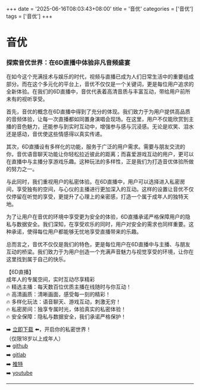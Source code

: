 +++
date = '2025-06-16T08:03:43+08:00'
title = '音优'
categories = ['音优']
tags = ['音优']
+++

# 音优

### 探索音优世界：在6D直播中体验非凡音频盛宴

在如今这个充满技术与娱乐的时代，视频与直播已成为人们日常生活中的重要组成部分。而在这个多元化的平台上，音优不仅仅是一个关键词，更是每位用户追求的全新体验。在我们的6D直播中，音优代表着高清音质与丰富互动，带给用户前所未有的视听享受。

首先，音优的概念在6D直播中得到了充分的体现。我们致力于为用户提供高品质的音频体验，让每一次直播都如同置身演唱会现场。在这里，用户不仅能欣赏到主播的音色魅力，还能参与到实时互动中，增强参与感与沉浸感。无论是欢笑、泪水还是感动，音优使这些情感得以真实传递。

其次，6D直播设有多样化的功能，服务于广泛的用户需求。需要与朋友交流的你，音优语音聊天功能让你轻松拉近彼此的距离；而喜爱游戏互动的用户，更可以在直播中与主播分享游戏乐趣。这种玩法的多样性，正是我们为打造音优体验所做的努力之一。

与此同时，我们重视用户的私密体验。在6D直播中，用户可以选择进入私密房间，享受独有的空间，与心仪的主播进行更加深入的互动。这样的设置让音优不仅仅停留在听觉的享受，更提升了心理上的亲密感，打造一个属于成年人的独特天地。

为了让用户在音优的环境中享受更为安全的体验，6D直播承诺严格保障用户的隐私与数据安全。我们深知，在享受欢乐的同时，用户对安全的需求也同样重要。这种承诺，使得每位用户都能够无忧地享受直播带来的乐趣。

总而言之，音优不仅仅是我们的特色，更是每位用户在6D直播中与主播、与朋友互动的桥梁。我们致力于为用户创造一个充满声音魅力与视觉享受的环境，让你在这里找到属于自己的快乐。

【6D直播】  
成年人的专属空间，实时互动尽享精彩  
🔥 精选主播：每天数百位优质主播在线随时与你互动！  
🔥 高清画质：清晰画面，感受每一刻的精彩！  
🔥 多样化玩法：语音聊天、游戏互动，刺激无穷！  
🔥 私密房间：独享专属时光，体验真实的私密体验！  
🔥 安全保障：隐私与数据安全，我们承诺严格保护！  

➡️ [立即下载](https://down123.s3.ap-east-1.amazonaws.com/down/down.html?channelCode=blog) ⬅️，开启你的私密世界！  
（仅限18岁以上成年人）  
➡️ [github](https://aldult-live.github.io/)  
➡️ [gitlab](https://seo-09598d.gitlab.io/)  
➡️ [推特](https://x.com/wegame33)  
➡️ [youtube](https://www.youtube.com/@6Dlive)  

---
